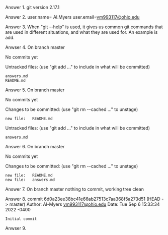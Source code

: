 Answer 1.
git version 2.17.1

Answer 2.
user.name= Al.Myers
user.email=vm993117@ohio.edu

Answer 3.
When "git --help" is used, it gives us common git commands that are used in different situations, and what they are used for. An example is add.

Anwser 4.
On branch master

No commits yet

Untracked files:
  (use "git add <file>..." to include in what will be committed)
        
	answers.md
	README.md


Answer 5.
On branch master

No commits yet

Changes to be committed:
  (use "git rm --cached <file>..." to unstage)

	new file:   README.md

Untracked files:
  (use "git add <file>..." to include in what will be committed)

	answers.md

Answer 6.
On branch master

No commits yet

Changes to be committed:
  (use "git rm --cached <file>..." to unstage)

	new file:   README.md
	new file:   answers.md


Answer 7.
On branch master
nothing to commit, working tree clean


Answer 8.
commit 6d0a23ee38bc41e66ab27513c7aa368f5a273d51 (HEAD -> master)
Author: Al-Myers <vm993117@ohio.edu>
Date:   Tue Sep 6 15:33:34 2022 -0400

    Initial commit

Anwser 9.


